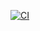 [![CI](https://github.com/noahrepublic/RbxModules/actions/workflows/ci.yaml/badge.svg)](https://github.com/noahrepublic/RbxModules/actions/workflows/ci.yaml/)